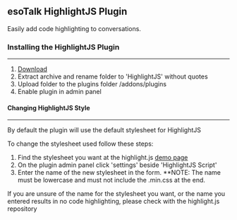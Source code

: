 ## esoTalk HighlightJS Plugin

Easily add code highlighting to conversations.

### Installing the HighlightJS Plugin
---------------------------------------
1. [Download](https://github.com/abagshaw/esoTalk-HighlightJS/archive/master.zip)
2. Extract archive and rename folder to 'HighlightJS' without quotes
3. Upload folder to the plugins folder /addons/plugins
4. Enable plugin in admin panel

#### Changing HighlightJS Style
---------------------------------------
By default the plugin will use the default stylesheet for HighlightJS

To change the stylesheet used follow these steps:

1. Find the stylesheet you want at the highlight.js [demo page](https://highlightjs.org/static/demo/)
2. On the plugin admin panel click 'settings' beside 'HighlightJS Script'
3. Enter the name of the new stylesheet in the form. **NOTE: The name must be lowercase and must not include the .min.css at the end.

If you are unsure of the name for the stylesheet you want, or the name you entered results in no code highlighting, please check with the highlight.js repository


